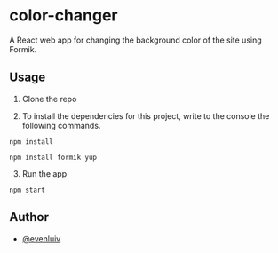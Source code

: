 # color-changer

A React web app for changing the background color of the site using Formik.

## Usage

1. Clone the repo

2. To install the dependencies for this project,
write to the console the following commands.

```npm install```

```npm install formik yup```

3. Run the app

```npm start```

## Author

- [@evenluiv](https://www.github.com/evenluiv)

